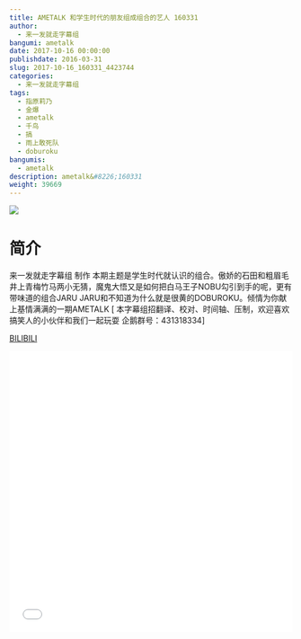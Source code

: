 ```yaml
---
title: AMETALK 和学生时代的朋友组成组合的艺人 160331
author: 
  - 来一发就走字幕组
bangumi: ametalk
date: 2017-10-16 00:00:00
publishdate: 2016-03-31
slug: 2017-10-16_160331_4423744
categories: 
  - 来一发就走字幕组
tags: 
  - 指原莉乃
  - 金爆
  - ametalk
  - 千鸟
  - 搞
  - 雨上敢死队
  - doburoku
bangumis: 
  - ametalk
description: ametalk&#8226;160331
weight: 39669
---
```


![](https://i.imgur.com/hpsqApe.jpg)

# 简介  
来一发就走字幕组 制作 本期主题是学生时代就认识的组合。傲娇的石田和粗眉毛井上青梅竹马两小无猜，魔鬼大悟又是如何把白马王子NOBU勾引到手的呢，更有带味道的组合JARU JARU和不知道为什么就是很黄的DOBUROKU。倾情为你献上基情满满的一期AMETALK  [ 本字幕组招翻译、校对、时间轴、压制，欢迎喜欢搞笑人的小伙伴和我们一起玩耍 企鹅群号：431318334]

  [BILIBILI](https://www.bilibili.com/video/av4423744/)


  <iframe src="//www.bilibili.com/html/html5player.html?cid=7166470&aid=4423744" width="100%" height="500" frameborder="0" allowfullscreen="allowfullscreen"></iframe>
